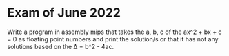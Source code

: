 # Exam of June 2022 

Write a program in assembly mips that takes the a, b, c of the ax^2 + bx + c = 0 as floating point numbers and print the solution/s or that it has not any solutions based on the Δ = b^2 - 4ac. 